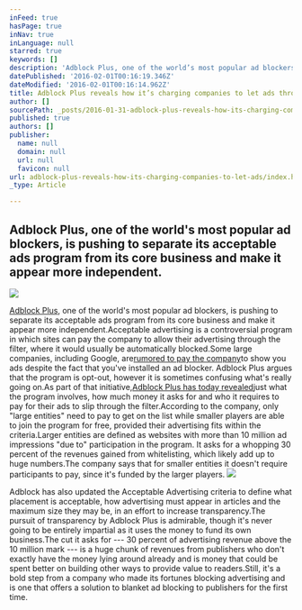 ```yaml
---
inFeed: true
hasPage: true
inNav: true
inLanguage: null
starred: true
keywords: []
description: 'Adblock Plus, one of the world’s most popular ad blockers, is pushing to separate its acceptable ads program from its core business and make it appear more independent.'
datePublished: '2016-02-01T00:16:19.346Z'
dateModified: '2016-02-01T00:16:14.962Z'
title: Adblock Plus reveals how it’s charging companies to let ads through your ad blocker
author: []
sourcePath: _posts/2016-01-31-adblock-plus-reveals-how-its-charging-companies-to-let-ads.md
published: true
authors: []
publisher:
  name: null
  domain: null
  url: null
  favicon: null
url: adblock-plus-reveals-how-its-charging-companies-to-let-ads/index.html
_type: Article

---
```

## Adblock Plus, one of the world's most popular ad blockers, is pushing to separate its acceptable ads program from its core business and make it appear more independent.
![](https://the-grid-user-content.s3-us-west-2.amazonaws.com/e336318d-2848-4e50-a236-ecd3919ec657.jpg)

[Adblock Plus][0], one of the world's most popular ad blockers, is pushing to separate its acceptable ads program from its core business and make it appear more independent.Acceptable advertising is a controversial program in which sites can pay the company to allow their advertising through the filter, where it would usually be automatically blocked.Some large companies, including Google, are[rumored to pay the company][1]to show you ads despite the fact that you've installed an ad blocker. Adblock Plus argues that the program is opt-out, however it is sometimes confusing what's really going on.As part of that initiative,[Adblock Plus has today revealed][2]just what the program involves, how much money it asks for and who it requires to pay for their ads to slip through the filter.According to the company, only "large entities" need to pay to get on the list while smaller players are able to join the program for free, provided their advertising fits within the criteria.Larger entities are defined as websites with more than 10 million ad impressions "due to" participation in the program. It asks for a whopping 30 percent of the revenues gained from whitelisting, which likely add up to huge numbers.The company says that for smaller entities it doesn't require participants to pay, since it's funded by the larger players.
![](https://the-grid-user-content.s3-us-west-2.amazonaws.com/2ddb8afb-9208-44fe-a8f7-60b564043eee.png)

Adblock has also updated the Acceptable Advertising criteria to define what placement is acceptable, how advertising must appear in articles and the maximum size they may be, in an effort to increase transparency.The pursuit of transparency by Adblock Plus is admirable, though it's never going to be entirely impartial as it uses the money to fund its own business.The cut it asks for --- 30 percent of advertising revenue above the 10 million mark --- is a huge chunk of revenues from publishers who don't exactly have the money lying around already and is money that could be spent better on building other ways to provide value to readers.Still, it's a bold step from a company who made its fortunes blocking advertising and is one that offers a solution to blanket ad blocking to publishers for the first time.

[0]: https://adblockplus.org/
[1]: http://uk.businessinsider.com/google-microsoft-amazon-taboola-pay-adblock-plus-to-stop-blocking-their-ads-2015-2?r=US&IR=T
[2]: https://adblockplus.org/blog/acceptable-ads-evolves-transparency-too